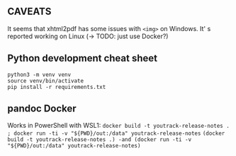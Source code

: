 
## CAVEATS
It seems that xhtml2pdf has some issues with `<img>` on Windows. It' 
s reported working on Linux (-> TODO: just use Docker?)

## Python development cheat sheet

```
python3 -m venv venv
source venv/bin/activate
pip install -r requirements.txt
```

## pandoc Docker
Works in PowerShell with WSL1:
`docker build -t youtrack-release-notes . ; docker run -ti -v "${PWD}/out:/data" youtrack-release-notes`
`(docker build -t youtrack-release-notes .) -and (docker run -ti -v "${PWD}/out:/data" youtrack-release-notes)`